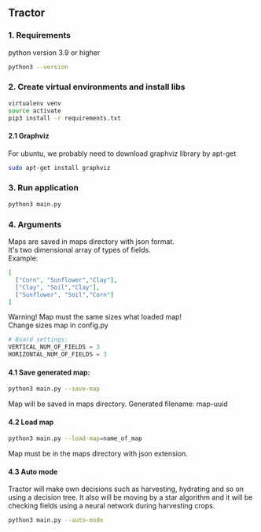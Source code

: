 ## Tractor
### 1. Requirements
python version 3.9 or higher
```bash
python3 --version
```
### 2. Create virtual environments and install libs
```bash
virtualenv venv
source activate
pip3 install -r requirements.txt
```
#### 2.1 Graphviz
For ubuntu, we probably need to download graphviz library by apt-get
```bash
sudo apt-get install graphviz
```

### 3. Run application
```bash
python3 main.py
```

### 4. Arguments
Maps are saved in maps directory with json format.\
It's two dimensional array of types of fields. \
Example: 
```json
[
  ["Corn", "Sunflower","Clay"],
  ["Clay", "Soil","Clay"],
  ["Sunflower", "Soil","Corn"]
]
```
Warning!
Map must the same sizes what loaded map!\
Change sizes map in config.py
```python
# Board settings:
VERTICAL_NUM_OF_FIELDS = 3
HORIZONTAL_NUM_OF_FIELDS = 3
```

#### 4.1 Save generated map:
```bash
python3 main.py --save-map
```
Map will be saved in maps directory. 
Generated filename: map-uuid

#### 4.2 Load map
```bash
python3 main.py --load-map=name_of_map
```
Map must be in the maps directory with json extension.

#### 4.3 Auto mode
Tractor will make own decisions such as harvesting, hydrating and so on using a decision tree.
It also will be moving by a star algorithm and it will be checking fields using a neural network during harvesting crops.
```bash
python3 main.py --auto-mode
```